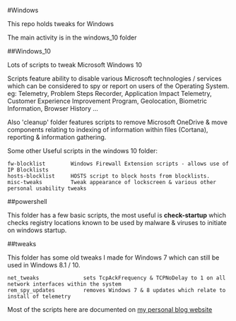 #Windows

This repo holds tweaks for Windows

The main activity is in the windows_10 folder

##Windows_10

Lots of scripts to tweak Microsoft Windows 10

Scripts feature ability to disable various Microsoft technologies / services which can be considered to spy or report on users of the Operating System. eg: Telemetry, Problem Steps Recorder, Application Impact Telemetry, Customer Experience Improvement Program, Geolocation, Biometric Information, Browser History ...

Also 'cleanup' folder features scripts to remove Microsoft OneDrive & move components relating to indexing of information within files (Cortana), reporting & information gathering.

Some other Useful scripts in the windows 10 folder: 

    fw-blocklist        Windows Firewall Extension scripts - allows use of IP Blocklists
    hosts-blocklist     HOSTS script to block hosts from blocklists.
    misc-tweaks         Tweak appearance of lockscreen & various other personal usability tweaks

##powershell

This folder has a few basic scripts, the most useful is **check-startup** which checks registry locations known to be used by malware & viruses to initiate on windows startup.

##tweaks

This folder has some old tweaks I made for Windows 7 which can still be used in Windows 8.1 / 10.

    net_tweaks              sets TcpAckFrequency & TCPNoDelay to 1 on all network interfaces within the system
    rem_spy_updates         removes Windows 7 & 8 updates which relate to install of telemetry

Most of the scripts here are documented on [my personal blog website](https://equk.co.uk/)
